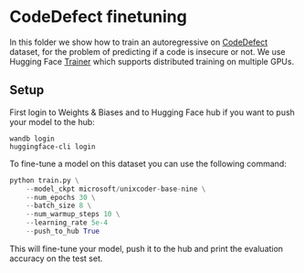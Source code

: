 # CodeDefect finetuning
In this folder we show how to train an autoregressive on [CodeDefect](https://huggingface.co/datasets/code_x_glue_cc_defect_detection) dataset, for the problem of predicting if a code is insecure or not. We use Hugging Face [Trainer](https://huggingface.co/docs/transformers/main_classes/trainer) which supports distributed training on multiple GPUs.

## Setup

First login to Weights & Biases and to Hugging Face hub if you want to push your model to the hub:
```
wandb login
huggingface-cli login
```

To fine-tune a model on this dataset you can use the following command:
```python
python train.py \
    --model_ckpt microsoft/unixcoder-base-nine \
    --num_epochs 30 \
    --batch_size 8 \
    --num_warmup_steps 10 \
    --learning_rate 5e-4 
    --push_to_hub True
```
This will fine-tune your model, push it to the hub and print the evaluation accuracy on the test set.